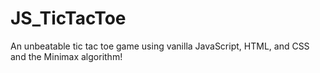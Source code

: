 # JS_TicTacToe
 An unbeatable tic tac toe game using vanilla JavaScript, HTML, and CSS and the Minimax algorithm!
